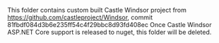 This folder contains custom built Castle Windsor project from https://github.com/castleproject/Windsor, commit 81fbdf084d3b6e235ff54c4f29bbc8d93fd408ec
Once Castle Windsor ASP.NET Core support is released to nuget, this folder will be deleted.